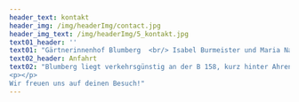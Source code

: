 ```yaml
---
header_text: kontakt
header_img: /img/headerImg/contact.jpg
header_img_text: /img/headerImg/5_kontakt.jpg
text01_header: ''
text01: "Gärtnerinnenhof Blumberg  <br/> Isabel Burmeister und Maria Natt GbR <br/> Krummenseer Straße 5a <br/> <p></p>16356 Ahrensfelde / OT Blumberg <br/> Telefon/Fax: (033394)479878 <br/> Email: post@gaertnerinnen.de"
text02_header: Anfahrt
text02: "Blumberg liegt verkehrsgünstig an der B 158, kurz hinter Ahrensfelde. Besucher aus Berlin ohne Auto erreichen Blumberg in 23 Minuten mit der RB 25 von Berlin-Ostkreuz. Vom Bahnhof Blumberg zum Hof läuft man in 10-15 Minuten zu Fuß, vorbei an der Dorfkirche aus dem 13. Jh. Der Gärtnerinnenhof liegt unmittelbar südlich des Lennéparks.
<p></p>
Wir freuen uns auf deinen Besuch!"
---
```

